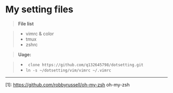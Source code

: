 # **My setting files**

> **File list**

> - vimrc & color
> - tmux
> - zshrc


> **Uage:**

> - ``` clone https://github.com/q132645798/dotsetting.git```
> - ```ln -s ~/dotsetting/vim/vimrc ~/.vimrc```


------

 [1]: https://github.com/robbyrussell/oh-my-zsh oh-my-zsh
